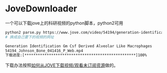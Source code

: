 # JoveDownloader

一个可以下载jove上的科研视频的python脚本，python2可用


```bash
python2 parse.py https://www.jove.com/video/54194/generation-identification-gm-csf-derived-alveolar-like-macrophages
# 换成自己要下的视频的网址

```

```bash
Generation Identification Gm Csf Derived Alveolar Like Macrophages
54194_Johnson_Bone_041416_P_Web.mp4
下载进度:[**************************************************]100%

```
下载办法按照[如何从JOVE下载视频/观看未订阅资源](https://www.jianshu.com/p/865cc5842b4c "")做的。
